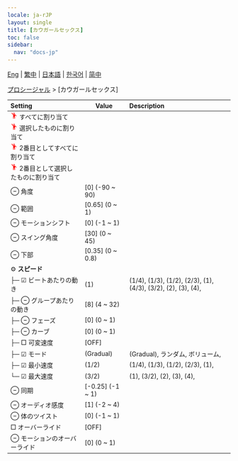 ```yaml
---
locale: ja-rJP
layout: single
title: [カウガールセックス]
toc: false
sidebar:
  nav: "docs-jp"
---
```

[Eng](/dancexr/menu/2025.4/motion/cowgirl_sex) | [繁中](/tw/dancexr/menu/2025.4/motion/cowgirl_sex) | [日本語](/jp/dancexr/menu/2025.4/motion/cowgirl_sex) | [한국어](/kr/dancexr/menu/2025.4/motion/cowgirl_sex) | [简中](/zh/dancexr/menu/2025.4/motion/cowgirl_sex)

[プロシージャル](../menu#プロシージャル) > [カウガールセックス]



| Setting | Value | Description |
| :--- | --- | :--- |
| <img src="/images/icon/ic_motion.png" alt="motion icon"/> すべてに割り当て|| 
| <img src="/images/icon/ic_motion.png" alt="motion icon"/> 選択したものに割り当て|| 
| <img src="/images/icon/ic_motion.png" alt="motion icon"/> 2番目としてすべてに割り当て|| 
| <img src="/images/icon/ic_motion.png" alt="motion icon"/> 2番目として選択したものに割り当て|| 
|  ⊖ 角度| [0] (-90 ~ 90) | 
|  ⊖ 範囲| [0.65] (0 ~ 1) | 
|  ⊖ モーションシフト| [0] (-1 ~ 1) | 
|  ⊖ スイング角度| [30] (0 ~ 45) | 
|  ⊖ 下部| [0.35] (0 ~ 0.8) | 
|  ⚙️ **スピード**| | 
| ├─ ☑ ビートあたりの動き| (1) | (1/4), (1/3), (1/2), (2/3), (1), (4/3), (3/2), (2), (3), (4), 
| ├─ ⊖ グループあたりの動き| [8] (4 ~ 32) | 
| ├─ ⊖ フェーズ| [0] (0 ~ 1) | 
| ├─ ⊖ カーブ| [0] (0 ~ 1) | 
| ├─ □ 可変速度| [OFF] | 
| ├─ ☑ モード| (Gradual) | (Gradual), ランダム, ボリューム, 
| ├─ ☑ 最小速度| (1/2) | (1/4), (1/3), (1/2), (2/3), (1), 
| └─ ☑ 最大速度| (3/2) | (1), (3/2), (2), (3), (4), 
|  ⊖ 同期| [-0.25] (-1 ~ 1) | 
|  ⊖ オーディオ感度| [1] (-2 ~ 4) | 
|  ⊖ 体のツイスト| [0] (-1 ~ 1) | 
|  □ オーバーライド| [OFF] | 
|  ⊖ モーションのオーバーライド| [0] (0 ~ 1) | 
